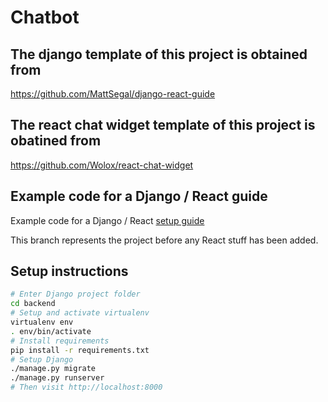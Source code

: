 
# Chatbot
## The django template of this project is obtained from
https://github.com/MattSegal/django-react-guide

## The react chat widget template of this project is obatined from
https://github.com/Wolox/react-chat-widget

## Example code for a Django / React guide 

Example code for a Django / React [setup guide](https://mattsegal.dev/django-react.html)

This branch represents the project before any React stuff has been added.

## Setup instructions

```bash
# Enter Django project folder
cd backend
# Setup and activate virtualenv
virtualenv env
. env/bin/activate
# Install requirements
pip install -r requirements.txt
# Setup Django
./manage.py migrate
./manage.py runserver
# Then visit http://localhost:8000
```
